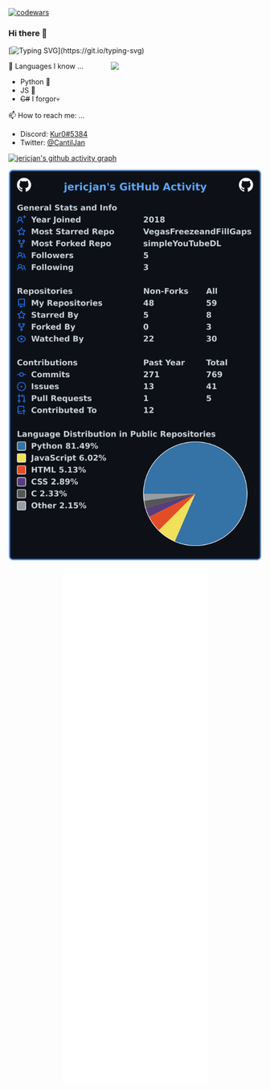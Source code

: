 
[![codewars](https://www.codewars.com/users/jericjan/badges/large)](https://www.codewars.com/users/jericjan)
### Hi there 👋
[![Typing SVG](https://readme-typing-svg.demolab.com?font=Fira+Code&pause=1000&color=F7F7F7&width=435&lines=Welcome+to+the+Kur0+Zone!)](https://git.io/typing-svg)
<!--
**jericjan/jericjan** is a ✨ _special_ ✨ repository because its `README.md` (this file) appears on your GitHub profile.

Here are some ideas to get you started:


- 👯 I’m looking to collaborate on ...
- 🤔 I’m looking for help with ...
- 💬 Ask me about ...
- 😄 Pronouns: ...
- ⚡ Fun fact: ...
-->
<img src="/sanzmeme-moai.gif?raw=true" align="right"  width="300px">

🌱 Languages I know ...
- Python 🐍
- JS 🗿
- ~~C#~~ I forgor💀

📫 How to reach me: ...
- Discord: [Kur0#5384](https://discord.com/users/396892407884546058)
- Twitter: [@CantilJan](https://twitter.com/CantilJan)

[![jericjan's github activity graph](https://github-readme-activity-graph.vercel.app/graph?username=jericjan&theme=react-dark&custom_title=le%20activity%20graph&area=true&hide_border=true)](https://github.com/ashutosh00710/github-readme-activity-graph)

<p align="center" >
  <a href="https://github.com/cicirello/user-statistician"><img src="images/userstats.svg"></a>  
</p>
<p align="center" >
  <a href="https://github.com/lowlighter/metrics"><img src="/github-metrics.svg"></a>
</p>
